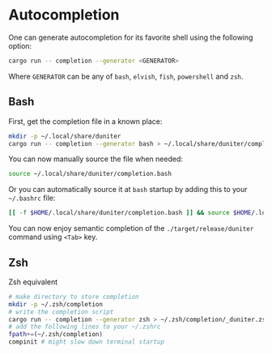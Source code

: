 # Autocompletion

One can generate autocompletion for its favorite shell using the following option:

```sh
cargo run -- completion --generator <GENERATOR>
```

Where `GENERATOR` can be any of `bash`, `elvish`, `fish`, `powershell` and `zsh`.

## Bash

First, get the completion file in a known place:

```sh
mkdir -p ~/.local/share/duniter
cargo run -- completion --generator bash > ~/.local/share/duniter/completion.bash
```

You can now manually source the file when needed:

```sh
source ~/.local/share/duniter/completion.bash
```

Or you can automatically source it at `bash` startup by adding this to your `~/.bashrc` file:

```sh
[[ -f $HOME/.local/share/duniter/completion.bash ]] && source $HOME/.local/share/duniter/completion.bash
```

You can now enjoy semantic completion of the `./target/release/duniter` command using `<Tab>` key.

## Zsh

Zsh equivalent

```sh
# make directory to store completion
mkdir -p ~/.zsh/completion
# write the completion script
cargo run -- completion --generator zsh > ~/.zsh/completion/_duniter.zsh
# add the following lines to your ~/.zshrc
fpath+=(~/.zsh/completion)
compinit # might slow down terminal startup
```
